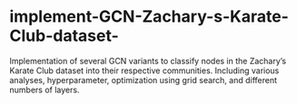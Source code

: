 # implement-GCN-Zachary-s-Karate-Club-dataset-
Implementation of several GCN variants to classify nodes in the Zachary’s Karate Club dataset into their respective communities. Including various analyses, hyperparameter, optimization using grid search, and different numbers of layers.
